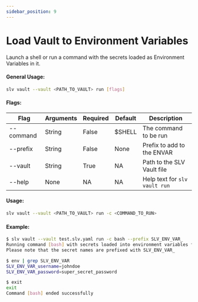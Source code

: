 ```yaml
---
sidebar_position: 9
---
```


# Load Vault to Environment Variables
Launch a shell or run a command with the secrets loaded as Environment Variables in it.
#### General Usage:
```bash
slv vault --vault <PATH_TO_VAULT> run [flags]
```
#### Flags:
| Flag | Arguments | Required | Default | Description |
| -- | -- | -- | -- | -- |
| --command | String | False | $SHELL | The command to be run |
| --prefix | String | False | None | Prefix to add to the ENVAR |
| --vault | String | True | NA | Path to the SLV Vault file |
| --help | None | NA | NA | Help text for `slv vault run` |

#### Usage:
```bash
slv vault --vault <PATH_TO_VAULT> run -c <COMMAND_TO_RUN>
```

#### Example:
```bash
$ slv vault --vault test.slv.yaml run -c bash --prefix SLV_ENV_VAR_
Running command [bash] with secrets loaded into environment variables from the vault test.slv.yaml...
Please note that the secret names are prefixed with SLV_ENV_VAR_

$ env | grep SLV_ENV_VAR
SLV_ENV_VAR_username=johndoe
SLV_ENV_VAR_password=super_secret_password

$ exit
exit
Command [bash] ended successfully
```

